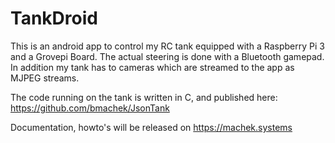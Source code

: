 # TankDroid

This is an android app to control my RC tank equipped with a Raspberry Pi 3 and a Grovepi Board.
The actual steering is done with a Bluetooth gamepad.
In addition my tank has to cameras which are streamed to the app as MJPEG streams.

The code running on the tank is written in C, and published here:
https://github.com/bmachek/JsonTank

Documentation, howto's will be released on https://machek.systems


